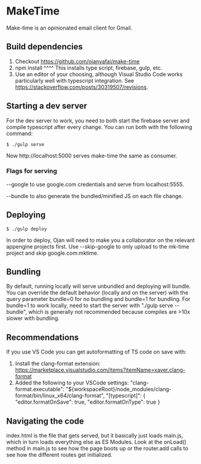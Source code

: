 # MakeTime
Make-time is an opinionated email client for Gmail.

## Build dependencies
1. Checkout https://github.com/ojanvafai/make-time
2. npm install
  ^^^^ This installs type script, firebase, gulp, etc.
3. Use an editor of your choosing, although Visual Studio Code works
particularly well with typescript integration.
See https://stackoverflow.com/posts/30319507/revisions.

## Starting a dev server
For the dev server to work, you need to both start the firebase server and
compile typescript after every change. You can run both with the following command:
```
$ ./gulp serve
```

Now http://localhost:5000 serves make-time the same as consumer.

### Flags for serving
--google to use google.com credentials and serve from localhost:5555.

--bundle to also generate the bundled/minified JS on each file change.

## Deploying
```
$ ./gulp deploy
```

In order to deploy, Ojan will need to make you a collaborator on the relevant appengine projects first. Use --skip-google to only upload to the mk-time project and skip google.com:mktime.

## Bundling
By default, running locally will serve unbundled and deploying will bundle.
You can override the default behavior (locally and on the server) with the
query parameter bundle=0 for no bundling and bundle=1 for bundling. For
bundle=1 to work locally, need to start the server with "./gulp serve --bundle",
which is generally not recommended because compiles are >10x slower with
bundling.

## Recommendations
If you use VS Code you can get autoformatting of TS code on save with:

1. Install the clang-format extension: https://marketplace.visualstudio.com/items?itemName=xaver.clang-format
2. Added the following to your VSCode settings:
  "clang-format.executable": "${workspaceRoot}/node_modules/clang-format/bin/linux_x64/clang-format",
  "[typescript]": {
    "editor.formatOnSave": true,
    "editor.formatOnType": true
  }

## Navigating the code
index.html is the file that gets served, but it basically just loads main.js,
which in turn loads everything else as ES Modules. Look at the onLoad() method
in main.js to see how the page boots up or the router.add calls to see how the
different routes get initialized.
